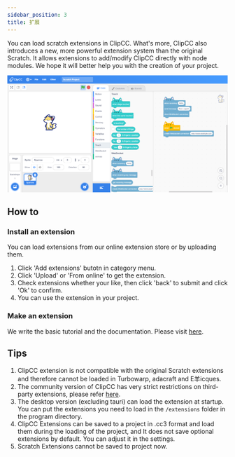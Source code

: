 ```yaml
---
sidebar_position: 3
title: 扩展
---
```


You can load scratch extensions in ClipCC. What's more, ClipCC also introduces a new, more powerful extension system than the original Scratch. It allows extensions to add/modify ClipCC directly with node modules. We hope it will better help you with the creation of your project.

![Extension](/img/extension.png)

## How to
### Install an extension
You can load extensions from our online extension store or by uploading them.
1. Click 'Add extensions' butotn in category menu.
2. Click 'Upload' or 'From online' to get the extension.
3. Check extensions whether your like, then click 'back' to submit and click 'Ok' to confirm.
4. You can use the extension in your project.
### Make an extension
We write the basic tutorial and the documentation. Please visit [here](/developer/at-first).
## Tips
1. ClipCC extension is not compatible with the original Scratch extensions and therefore cannot be loaded in Turbowarp, adacraft and E羊icques.
2. The community version of ClipCC has very strict restrictions on third-party extensions, please refer [here](/community).
3. The desktop version (excluding tauri) can load the extension at startup. You can put the extensions you need to load in the ``/extensions`` folder in the program directory.
4. ClipCC Extensions can be saved to a project in .cc3 format and load them during the loading of the project, and It does not save optional extensions by default. You can adjust it in the settings.
5. Scratch Extensions cannot be saved to project now.